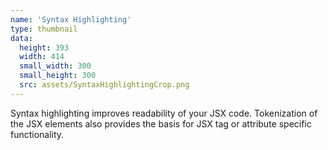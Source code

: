 ```yaml
---
name: 'Syntax Highlighting'
type: thumbnail
data:
  height: 393
  width: 414
  small_width: 300
  small_height: 300
  src: assets/SyntaxHighlightingCrop.png
---
```


Syntax highlighting improves readability of your JSX code. Tokenization of the JSX elements also provides the basis for JSX tag or attribute specific functionality.
